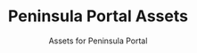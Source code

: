 <div>
    <h1 align="center">Peninsula Portal Assets</h1>
    <p align="center">Assets for Peninsula Portal</p>
</div>
